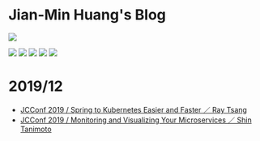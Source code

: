 # Jian-Min Huang's Blog

[![](https://github.com/Jian-Min-Huang/tech-note/blob/master/img/Avatar-176.png)](../..)

[![](https://github.com/Jian-Min-Huang/tech-note/blob/master/img/github-32.png)](https://github.com/Jian-Min-Huang)
[![](https://github.com/Jian-Min-Huang/tech-note/blob/master/img/linkedin-32.png)](https://tw.linkedin.com/in/jian-min-huang-14731410b)
[![](https://github.com/Jian-Min-Huang/tech-note/blob/master/img/twitter-32.png)](https://twitter.com/JianMin_V_Huang)
[![](https://github.com/Jian-Min-Huang/tech-note/blob/master/img/notes-32.png)](https://github.com/Jian-Min-Huang/tech-note/wiki)
[![](https://github.com/Jian-Min-Huang/tech-note/blob/master/img/wordpress-32.png)](https://github.com/Jian-Min-Huang/tech-note/blob/master/README.md)

# 2019/12
* [JCConf 2019 / Spring to Kubernetes Easier and Faster ／ Ray Tsang](https://github.com/Jian-Min-Huang/tech-note/issues/1)
* [JCConf 2019 / Monitoring and Visualizing Your Microservices ／ Shin Tanimoto](https://github.com/Jian-Min-Huang/tech-note/issues/2)

